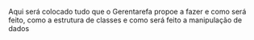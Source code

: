 Aqui será colocado tudo que o Gerentarefa propoe a fazer e como será feito, como a estrutura de classes e como será feito a manipulação
de dados
